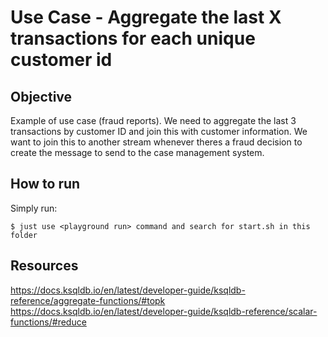 # Use Case - Aggregate the last X transactions for each unique customer id

## Objective

Example of use case (fraud reports). We need to aggregate the last 3 transactions by customer ID and join this with customer information. We want to join this to another stream whenever theres a fraud decision to create the message to send to the case management system.

## How to run

Simply run:

```
$ just use <playground run> command and search for start.sh in this folder
```

## Resources
https://docs.ksqldb.io/en/latest/developer-guide/ksqldb-reference/aggregate-functions/#topk
https://docs.ksqldb.io/en/latest/developer-guide/ksqldb-reference/scalar-functions/#reduce
